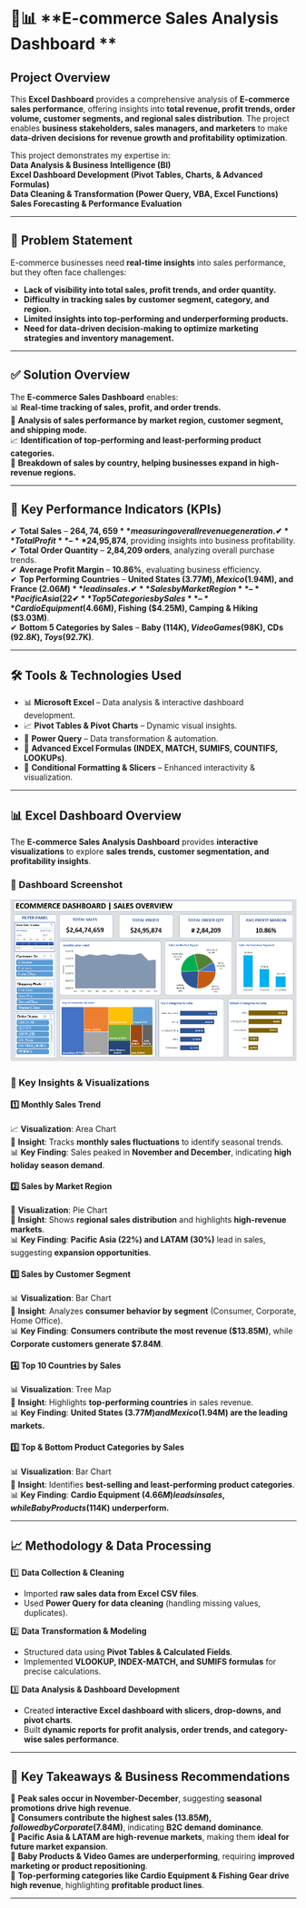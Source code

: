 # 🛒📊 **E-commerce Sales Analysis Dashboard **  

##  Project Overview  
This **Excel Dashboard** provides a comprehensive analysis of **E-commerce sales performance**, offering insights into **total revenue, profit trends, order volume, customer segments, and regional sales distribution**. The project enables **business stakeholders, sales managers, and marketers** to make **data-driven decisions for revenue growth and profitability optimization**.  

This project demonstrates my expertise in:  
 **Data Analysis & Business Intelligence (BI)**  
 **Excel Dashboard Development (Pivot Tables, Charts, & Advanced Formulas)**  
 **Data Cleaning & Transformation (Power Query, VBA, Excel Functions)**  
 **Sales Forecasting & Performance Evaluation**  

---

## 🚀 Problem Statement  
E-commerce businesses need **real-time insights** into sales performance, but they often face challenges:  
-  **Lack of visibility into total sales, profit trends, and order quantity.**  
-  **Difficulty in tracking sales by customer segment, category, and region.**  
-  **Limited insights into top-performing and underperforming products.**  
-  **Need for data-driven decision-making to optimize marketing strategies and inventory management.**  

---

## ✅ Solution Overview  
The **E-commerce Sales Dashboard** enables:  
📊 **Real-time tracking of sales, profit, and order trends.**  
📌 **Analysis of sales performance by market region, customer segment, and shipping mode.**  
📈 **Identification of top-performing and least-performing product categories.**  
📍 **Breakdown of sales by country, helping businesses expand in high-revenue regions.**  

---

## 🎯 Key Performance Indicators (KPIs)  

✔ **Total Sales** – **$264,74,659** measuring overall revenue generation.  
✔ **Total Profit** – **$24,95,874**, providing insights into business profitability.  
✔ **Total Order Quantity** – **2,84,209 orders**, analyzing overall purchase trends.  
✔ **Average Profit Margin** – **10.86%**, evaluating business efficiency.  
✔ **Top Performing Countries** – **United States ($3.77M), Mexico ($1.94M), and France ($2.06M)** lead in sales.  
✔ **Sales by Market Region** – **Pacific Asia (22%), LATAM (30%), Europe (24%)**, showing global sales distribution.  
✔ **Top 5 Categories by Sales** – **Cardio Equipment ($4.66M), Fishing ($4.25M), Camping & Hiking ($3.03M)**.  
✔ **Bottom 5 Categories by Sales** – **Baby ($114K), Video Games ($98K), CDs ($92.8K), Toys ($92.7K)**.  

---

## 🛠 Tools & Technologies Used  
- 📊 **Microsoft Excel** – Data analysis & interactive dashboard development.  
- 📈 **Pivot Tables & Pivot Charts** – Dynamic visual insights.  
- 📂 **Power Query** – Data transformation & automation.  
- 📌 **Advanced Excel Formulas (INDEX, MATCH, SUMIFS, COUNTIFS, LOOKUPs)**.  
- 🎯 **Conditional Formatting & Slicers** – Enhanced interactivity & visualization.  

---

## 📊 Excel Dashboard Overview  

The **E-commerce Sales Analysis Dashboard** provides **interactive visualizations** to explore **sales trends, customer segmentation, and profitability insights**.

### **📌 Dashboard Screenshot**  
![E-commerce Sales Dashboard](https://github.com/muralikrishna-v/Ecommerce-data-analysis/blob/main/ecommerce%20dashboard.png)  

### **📌 Key Insights & Visualizations**  

#### **1️⃣ Monthly Sales Trend**  
📈 **Visualization**: Area Chart  
📌 **Insight**: Tracks **monthly sales fluctuations** to identify seasonal trends.  
📊 **Key Finding**: Sales peaked in **November and December**, indicating **high holiday season demand**.  

#### **2️⃣ Sales by Market Region**  
📍 **Visualization**: Pie Chart  
📌 **Insight**: Shows **regional sales distribution** and highlights **high-revenue markets**.  
📊 **Key Finding**: **Pacific Asia (22%) and LATAM (30%)** lead in sales, suggesting **expansion opportunities**.  

#### **3️⃣ Sales by Customer Segment**  
📊 **Visualization**: Bar Chart  
📌 **Insight**: Analyzes **consumer behavior by segment** (Consumer, Corporate, Home Office).  
📊 **Key Finding**: **Consumers contribute the most revenue ($13.85M)**, while **Corporate customers generate $7.84M**.  

#### **4️⃣ Top 10 Countries by Sales**  
📊 **Visualization**: Tree Map  
📌 **Insight**: Highlights **top-performing countries** in sales revenue.  
📊 **Key Finding**: **United States ($3.77M) and Mexico ($1.94M) are the leading markets.**  

#### **5️⃣ Top & Bottom Product Categories by Sales**  
📊 **Visualization**: Bar Chart  
📌 **Insight**: Identifies **best-selling and least-performing product categories**.  
📊 **Key Finding**: **Cardio Equipment ($4.66M) leads in sales, while Baby Products ($114K) underperform.**  

---

## 📈 Methodology & Data Processing  

1️⃣ **Data Collection & Cleaning**  
   - Imported **raw sales data from Excel CSV files**.  
   - Used **Power Query for data cleaning** (handling missing values, duplicates).  

2️⃣ **Data Transformation & Modeling**  
   - Structured data using **Pivot Tables & Calculated Fields**.  
   - Implemented **VLOOKUP, INDEX-MATCH, and SUMIFS formulas** for precise calculations.  

3️⃣ **Data Analysis & Dashboard Development**  
   - Created **interactive Excel dashboard with slicers, drop-downs, and pivot charts**.  
   - Built **dynamic reports for profit analysis, order trends, and category-wise sales performance**.  

---

## 📌 Key Takeaways & Business Recommendations  

📌 **Peak sales occur in November-December**, suggesting **seasonal promotions drive high revenue**.  
📌 **Consumers contribute the highest sales ($13.85M), followed by Corporate ($7.84M)**, indicating **B2C demand dominance**.  
📌 **Pacific Asia & LATAM are high-revenue markets**, making them **ideal for future market expansion**.  
📌 **Baby Products & Video Games are underperforming**, requiring **improved marketing or product repositioning**.  
📌 **Top-performing categories like Cardio Equipment & Fishing Gear drive high revenue**, highlighting **profitable product lines**.  

---

